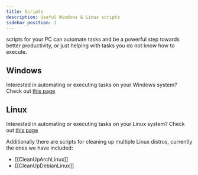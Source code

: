 ```yaml
---
title: Scripts
description: Useful Windows & Linux scripts
sidebar_position: 1
---
```

scripts for your PC can automate tasks and be a powerful step towards better productivity, or just helping with tasks you do not know how to execute.

## Windows
Interested in automating or executing tasks on your Windows system? Check out [this page](docs/Misc/Scripts/Windows/Index)
## Linux
Interested in automating or executing tasks on your Linux system? Check out [this page](docs/Misc/Scripts/Linux/Index)

Additionally there are scripts for cleaning up multiple Linux distros, currently the ones we have included:
- [[CleanUpArchLinux]]
- [[CleanUpDebianLinux]]